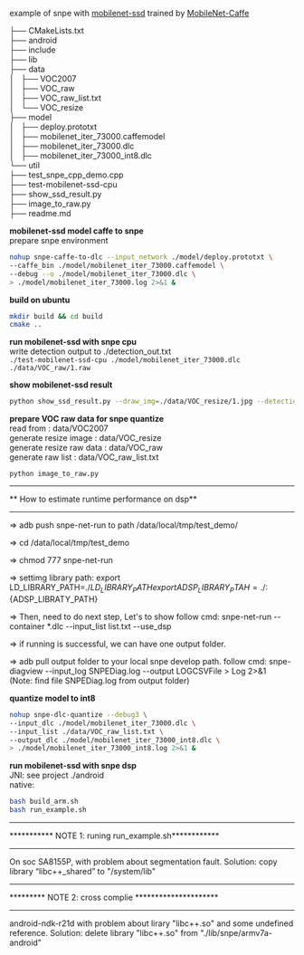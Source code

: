 example of snpe with [mobilenet-ssd](https://github.com/chuanqi305/MobileNet-SSD)
trained by [MobileNet-Caffe](https://github.com/shicai/MobileNet-Caffe)

├── CMakeLists.txt  
├── android  
├── include  
├── lib  
├── data  
│   ├── VOC2007  
│   ├── VOC_raw  
│   ├── VOC_raw_list.txt  
│   └── VOC_resize  
├── model  
│   ├── deploy.prototxt  
│   ├── mobilenet_iter_73000.caffemodel  
│   ├── mobilenet_iter_73000.dlc  
│   ├── mobilenet_iter_73000_int8.dlc  
└── util  
├── test_snpe_cpp_demo.cpp  
├── test-mobilenet-ssd-cpu  
├── show_ssd_result.py  
├── image_to_raw.py  
├── readme.md  

**mobilenet-ssd model caffe to snpe**  
prepare snpe environment
```bash
nohup snpe-caffe-to-dlc --input_network ./model/deploy.prototxt \
--caffe_bin ./model/mobilenet_iter_73000.caffemodel \
--debug --o ./model/mobilenet_iter_73000.dlc \
> ./model/mobilenet_iter_73000.log 2>&1 &
```

**build on ubuntu**
```bash
mkdir build && cd build
cmake ..
```

**run mobilenet-ssd with snpe cpu**  
write detection output to ./detection_out.txt  
`./test-mobilenet-ssd-cpu ./model/mobilenet_iter_73000.dlc ./data/VOC_raw/1.raw`

**show mobilenet-ssd result**
```bash
python show_ssd_result.py --draw_img=./data/VOC_resize/1.jpg --detection_out=./detection_out.txt
```

**prepare VOC raw data for snpe quantize**  
read from : data/VOC2007  
generate resize image : data/VOC_resize  
generate resize raw data : data/VOC_raw  
generate raw list : data/VOC_raw_list.txt  
```
python image_to_raw.py
```  

***********************************************
** How to estimate runtime performance on dsp**  
***********************************************

=> adb push snpe-net-run to path /data/local/tmp/test_demo/

=> cd /data/local/tmp/test_demo

=> chmod 777 snpe-net-run 

=> settimg library path:
   export LD_LIBRARY_PATH=./${LD_LIBRARY_PATH}
   export ADSP_LIBRARY_PTAH=./:${ADSP_LIBRATY_PATH}

=> Then, need to do next step, Let's to show follow cmd:
   snpe-net-run --container *.dlc --input_list list.txt --use_dsp 

=> if running is successful, we can have one output folder.
   
=> adb pull output folder to your local snpe develop path. follow cmd:
   snpe-diagview --input_log SNPEDiag.log --output LOGCSVFile > Log 2>&1   
  (Note: find file SNPEDiag.log from output folder) 




**quantize model to int8**
```bash
nohup snpe-dlc-quantize --debug3 \
--input_dlc ./model/mobilenet_iter_73000.dlc \
--input_list ./data/VOC_raw_list.txt \
--output_dlc ./model/mobilenet_iter_73000_int8.dlc \
> ./model/mobilenet_iter_73000_int8.log 2>&1 &
```

**run mobilenet-ssd with snpe dsp**  
JNI:  see project ./android   
native: 

```bash
bash build_arm.sh
bash run_example.sh
```


*****************************************************
*********** NOTE 1: runing run_example.sh************
*****************************************************

On soc SA8155P, with problem about segmentation fault. 
Solution: 
copy library “libc++_shared” to "/system/lib" 

*****************************************************
********* NOTE 2: cross complie *********************
*****************************************************

android-ndk-r21d with problem about lirary "libc++.so" and some undefined reference.
Solution:
delete library "libc++.so" from "./lib/snpe/armv7a-android"  


